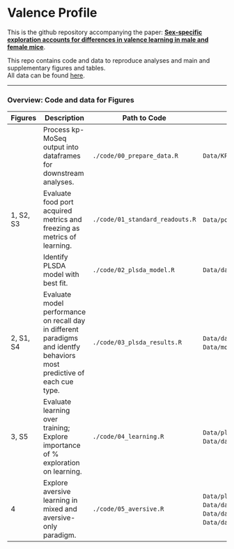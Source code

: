 # Valence Profile

This is the github repository accompanying the paper: [**Sex-specific exploration accounts for differences in valence learning in male and female mice**](https://www.biorxiv.org/content/10.1101/2024.05.08.593167v1).

This repo contains code and data to reproduce analyses and main and supplementary figures and tables.\
All data can be found [here](https://osf.io/4xfz2/).

------------------------------------------------------------------------

### Overview: Code and data for Figures
| Figures  | Description | Path to Code | Datafiles used | 
|----------|-------------|--------------|----------------|
| | Process kp-MoSeq output into dataframes for downstream analyses. | `./code/00_prepare_data.R` | `Data/KPMS/COHORT/DAY_kpms_df.rds` |
| 1, S2, S3 | Evaluate food port acquired metrics and freezing as metrics of learning. | `./code/01_standard_readouts.R` | `Data/port.rds`, `Data/freezing.rds` |
| | Identify PLSDA model with best fit. | `./code/02_plsda_model.R` | `Data/data_mx_recall.rds` |
| 2, S1, S4 | Evaluate model performance on recall day in different paradigms and identfy behaviors most predictive of each cue type. | `./code/03_plsda_results.R` | `Data/data_session_cue.rds`, `Data/model_csrcsm.rds`, `Data/model_csrcsm.rds`, `Data/model_csrcsm.rds`|
| 3, S5 | Evaluate learning over training; Explore importance of % exploration on learning. | `./code/04_learning.R` | `Data/plsda_predicted.rds`, `Data/data_session_cue.rds`,`Data/data_session_pre_nt.rds` |
| 4 | Explore aversive learning in mixed and aversive-only paradigm. | `./code/05_aversive.R` | `Data/plsda_predicted.rds`, `Data/data_session_cue.rds`,`Data/data_session_pre.rds`, `Data/data_session_pre_nt.rds`, `Data/data_el_cue.rds`,`Data/data_el_pre.rds` |
